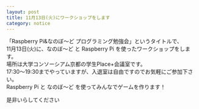```yaml
---
layout: post
title: 11月13日(火)にワークショップをします
category: notice
---
```


「Raspberry Pi&なのぼ〜ど プログラミング勉強会」というタイトルで、  
11月13日(火)に、なのぼ〜ど と Raspberry Pi を使ったワークショップをします。  
場所は大学コンソーシアム京都の学生Place+会議室です。  
17:30〜19:30までやっていますが、入退室は自由ですのでお気軽にご参加下さい。  
Raspberry Pi と なのぼ〜ど を使ってみんなでゲームを作ります！  

是非いらしてください  